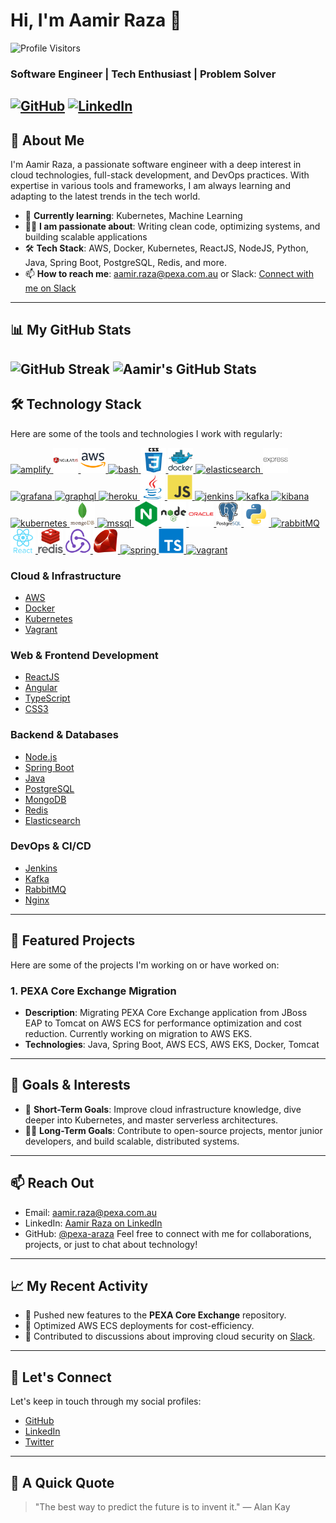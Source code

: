 # Hi, I'm Aamir Raza :wave:
![Profile Visitors](https://komarev.com/ghpvc/?username=pexa-araza&style=flat-square&color=blueviolet&label=Profile+Visitors)
### Software Engineer | Tech Enthusiast | Problem Solver
[![GitHub](https://img.shields.io/badge/GitHub-000000?style=for-the-badge&logo=GitHub&logoColor=white)](https://github.com/pexa-araza)
[![LinkedIn](https://img.shields.io/badge/LinkedIn-0e76a8?style=for-the-badge&logo=Linkedin&logoColor=white)](https://www.linkedin.com/in/aamirbi/)
---
## :rocket: About Me
I'm Aamir Raza, a passionate software engineer with a deep interest in cloud technologies, full-stack development, and DevOps practices. With expertise in various tools and frameworks, I am always learning and adapting to the latest trends in the tech world.
- :seedling: **Currently learning**: Kubernetes, Machine Learning
- :technologist: **I am passionate about**: Writing clean code, optimizing systems, and building scalable applications
- :hammer_and_wrench: **Tech Stack**: AWS, Docker, Kubernetes, ReactJS, NodeJS, Python, Java, Spring Boot, PostgreSQL, Redis, and more.
- :mailbox: **How to reach me**: [aamir.raza@pexa.com.au](mailto:aamir.raza@pexa.com.au) or Slack: [Connect with me on Slack](slack://user?team=T06B3DNP9&id=U932B1YHE)
---
## :bar_chart: My GitHub Stats
![GitHub Streak](https://github-readme-streak-stats.herokuapp.com?user=pexa-araza&theme=cobalt&date_format=j%20M%5B%20Y%5D&background=000000&border=7536B2&stroke=9243DD&ring=89502D&fire=FF9554&currStreakNum=D280FF&sideNums=BC52FF&currStreakLabel=64EAE2&sideLabels=48A8A2&dates=A42EE5)
![Aamir's GitHub Stats](https://github-readme-stats.vercel.app/api?username=pexa-araza&show_icons=true&theme=solarized-light)
---
## :hammer_and_wrench: Technology Stack
Here are some of the tools and technologies I work with regularly:

<p align="left"> <a href="https://aws.amazon.com/amplify/" target="_blank" rel="noreferrer"> <img src="https://docs.amplify.aws/assets/logo-dark.svg" alt="amplify" width="40" height="40"/> </a> <a href="https://angular.io" target="_blank" rel="noreferrer"> <img src="https://raw.githubusercontent.com/devicons/devicon/master/icons/angularjs/angularjs-original-wordmark.svg" alt="angularjs" width="40" height="40"/> </a> <a href="https://aws.amazon.com" target="_blank" rel="noreferrer"> <img src="https://raw.githubusercontent.com/devicons/devicon/master/icons/amazonwebservices/amazonwebservices-original-wordmark.svg" alt="aws" width="40" height="40"/> </a> <a href="https://www.gnu.org/software/bash/" target="_blank" rel="noreferrer"> <img src="https://www.vectorlogo.zone/logos/gnu_bash/gnu_bash-icon.svg" alt="bash" width="40" height="40"/> </a> <a href="https://www.w3schools.com/css/" target="_blank" rel="noreferrer"> <img src="https://raw.githubusercontent.com/devicons/devicon/master/icons/css3/css3-original-wordmark.svg" alt="css3" width="40" height="40"/> </a> <a href="https://www.docker.com/" target="_blank" rel="noreferrer"> <img src="https://raw.githubusercontent.com/devicons/devicon/master/icons/docker/docker-original-wordmark.svg" alt="docker" width="40" height="40"/> </a> <a href="https://www.elastic.co" target="_blank" rel="noreferrer"> <img src="https://www.vectorlogo.zone/logos/elastic/elastic-icon.svg" alt="elasticsearch" width="40" height="40"/> </a> <a href="https://expressjs.com" target="_blank" rel="noreferrer"> <img src="https://raw.githubusercontent.com/devicons/devicon/master/icons/express/express-original-wordmark.svg" alt="express" width="40" height="40"/> </a> <a href="https://grafana.com" target="_blank" rel="noreferrer"> <img src="https://www.vectorlogo.zone/logos/grafana/grafana-icon.svg" alt="grafana" width="40" height="40"/> </a> <a href="https://graphql.org" target="_blank" rel="noreferrer"> <img src="https://www.vectorlogo.zone/logos/graphql/graphql-icon.svg" alt="graphql" width="40" height="40"/> </a> <a href="https://heroku.com" target="_blank" rel="noreferrer"> <img src="https://www.vectorlogo.zone/logos/heroku/heroku-icon.svg" alt="heroku" width="40" height="40"/> </a> <a href="https://www.java.com" target="_blank" rel="noreferrer"> <img src="https://raw.githubusercontent.com/devicons/devicon/master/icons/java/java-original.svg" alt="java" width="40" height="40"/> </a> <a href="https://developer.mozilla.org/en-US/docs/Web/JavaScript" target="_blank" rel="noreferrer"> <img src="https://raw.githubusercontent.com/devicons/devicon/master/icons/javascript/javascript-original.svg" alt="javascript" width="40" height="40"/> </a> <a href="https://www.jenkins.io" target="_blank" rel="noreferrer"> <img src="https://www.vectorlogo.zone/logos/jenkins/jenkins-icon.svg" alt="jenkins" width="40" height="40"/> </a> <a href="https://kafka.apache.org/" target="_blank" rel="noreferrer"> <img src="https://www.vectorlogo.zone/logos/apache_kafka/apache_kafka-icon.svg" alt="kafka" width="40" height="40"/> </a> <a href="https://www.elastic.co/kibana" target="_blank" rel="noreferrer"> <img src="https://www.vectorlogo.zone/logos/elasticco_kibana/elasticco_kibana-icon.svg" alt="kibana" width="40" height="40"/> </a> <a href="https://kubernetes.io" target="_blank" rel="noreferrer"> <img src="https://www.vectorlogo.zone/logos/kubernetes/kubernetes-icon.svg" alt="kubernetes" width="40" height="40"/> </a> <a href="https://www.mongodb.com/" target="_blank" rel="noreferrer"> <img src="https://raw.githubusercontent.com/devicons/devicon/master/icons/mongodb/mongodb-original-wordmark.svg" alt="mongodb" width="40" height="40"/> </a> <a href="https://www.microsoft.com/en-us/sql-server" target="_blank" rel="noreferrer"> <img src="https://www.svgrepo.com/show/303229/microsoft-sql-server-logo.svg" alt="mssql" width="40" height="40"/> </a> <a href="https://www.nginx.com" target="_blank" rel="noreferrer"> <img src="https://raw.githubusercontent.com/devicons/devicon/master/icons/nginx/nginx-original.svg" alt="nginx" width="40" height="40"/> </a> <a href="https://nodejs.org" target="_blank" rel="noreferrer"> <img src="https://raw.githubusercontent.com/devicons/devicon/master/icons/nodejs/nodejs-original-wordmark.svg" alt="nodejs" width="40" height="40"/> </a> <a href="https://www.oracle.com/" target="_blank" rel="noreferrer"> <img src="https://raw.githubusercontent.com/devicons/devicon/master/icons/oracle/oracle-original.svg" alt="oracle" width="40" height="40"/> </a> <a href="https://www.postgresql.org" target="_blank" rel="noreferrer"> <img src="https://raw.githubusercontent.com/devicons/devicon/master/icons/postgresql/postgresql-original-wordmark.svg" alt="postgresql" width="40" height="40"/> </a> <a href="https://www.python.org" target="_blank" rel="noreferrer"> <img src="https://raw.githubusercontent.com/devicons/devicon/master/icons/python/python-original.svg" alt="python" width="40" height="40"/> </a> <a href="https://www.rabbitmq.com" target="_blank" rel="noreferrer"> <img src="https://www.vectorlogo.zone/logos/rabbitmq/rabbitmq-icon.svg" alt="rabbitMQ" width="40" height="40"/> </a> <a href="https://reactjs.org/" target="_blank" rel="noreferrer"> <img src="https://raw.githubusercontent.com/devicons/devicon/master/icons/react/react-original-wordmark.svg" alt="react" width="40" height="40"/> </a> <a href="https://redis.io" target="_blank" rel="noreferrer"> <img src="https://raw.githubusercontent.com/devicons/devicon/master/icons/redis/redis-original-wordmark.svg" alt="redis" width="40" height="40"/> </a> <a href="https://redux.js.org" target="_blank" rel="noreferrer"> <img src="https://raw.githubusercontent.com/devicons/devicon/master/icons/redux/redux-original.svg" alt="redux" width="40" height="40"/> </a> <a href="https://www.ruby-lang.org/en/" target="_blank" rel="noreferrer"> <img src="https://raw.githubusercontent.com/devicons/devicon/master/icons/ruby/ruby-original.svg" alt="ruby" width="40" height="40"/> </a> <a href="https://spring.io/" target="_blank" rel="noreferrer"> <img src="https://www.vectorlogo.zone/logos/springio/springio-icon.svg" alt="spring" width="40" height="40"/> </a> <a href="https://www.typescriptlang.org/" target="_blank" rel="noreferrer"> <img src="https://raw.githubusercontent.com/devicons/devicon/master/icons/typescript/typescript-original.svg" alt="typescript" width="40" height="40"/> </a> <a href="https://www.vagrantup.com/" target="_blank" rel="noreferrer"> <img src="https://www.vectorlogo.zone/logos/vagrantup/vagrantup-icon.svg" alt="vagrant" width="40" height="40"/> </a> </p>

### Cloud & Infrastructure
- [AWS](https://aws.amazon.com)
- [Docker](https://www.docker.com)
- [Kubernetes](https://kubernetes.io)
- [Vagrant](https://www.vagrantup.com/)
### Web & Frontend Development
- [ReactJS](https://reactjs.org)
- [Angular](https://angular.io)
- [TypeScript](https://www.typescriptlang.org)
- [CSS3](https://www.w3schools.com/css/)
### Backend & Databases
- [Node.js](https://nodejs.org)
- [Spring Boot](https://spring.io)
- [Java](https://www.java.com)
- [PostgreSQL](https://www.postgresql.org)
- [MongoDB](https://www.mongodb.com/)
- [Redis](https://redis.io)
- [Elasticsearch](https://www.elastic.co)
### DevOps & CI/CD
- [Jenkins](https://www.jenkins.io)
- [Kafka](https://kafka.apache.org)
- [RabbitMQ](https://www.rabbitmq.com)
- [Nginx](https://www.nginx.com)
---
## :briefcase: Featured Projects
Here are some of the projects I'm working on or have worked on:
### 1. **PEXA Core Exchange Migration**
- **Description**: Migrating PEXA Core Exchange application from JBoss EAP to Tomcat on AWS ECS for performance optimization and cost reduction. Currently working on migration to AWS EKS.
- **Technologies**: Java, Spring Boot, AWS ECS, AWS EKS, Docker, Tomcat
---
## :dart: Goals & Interests
- :rocket: **Short-Term Goals**: Improve cloud infrastructure knowledge, dive deeper into Kubernetes, and master serverless architectures.
- :teacher: **Long-Term Goals**: Contribute to open-source projects, mentor junior developers, and build scalable, distributed systems.
---
## :mailbox: Reach Out
- Email: [aamir.raza@pexa.com.au](mailto:aamir.raza@pexa.com.au)
- LinkedIn: [Aamir Raza on LinkedIn](https://www.linkedin.com/in/aamirbi/)
- GitHub: [@pexa-araza](https://github.com/pexa-araza)
Feel free to connect with me for collaborations, projects, or just to chat about technology!
---
## :chart_with_upwards_trend: My Recent Activity
<!--START_SECTION:activity-->
- :tada: Pushed new features to the **PEXA Core Exchange** repository.
- :wrench: Optimized AWS ECS deployments for cost-efficiency.
- :speech_balloon: Contributed to discussions about improving cloud security on [Slack](slack://user?team=T06B3DNP9&id=U932B1YHE).
<!--END_SECTION:activity-->
---
## :bookmark_tabs: Let's Connect
Let's keep in touch through my social profiles:
- [GitHub](https://github.com/pexa-araza)
- [LinkedIn](https://www.linkedin.com/in/aamirbi/)
- [Twitter](https://twitter.com/pexa_araza)
---
## :speech_balloon: A Quick Quote
> "The best way to predict the future is to invent it." — Alan Kay
